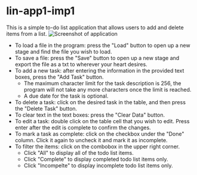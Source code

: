 # lin-app1-imp1
This is a simple to-do list application that allows users to add and delete items from a list.
![Screenshot of application](https://puu.sh/In8Fj/a6785d97e9.png)

* To load a file in the program: press the "Load" button to open up a new stage and find the file you wish to load.
* To save a file: press the "Save" button to open up a new stage and export the file as a txt to wherever your heart desires.
* To add a new task: after entering the information in the provided text boxes, press the "Add Task" button.
   * The maximum character limit for the task description is 256, the program will not take any more characters once the limit is reached.
   * A due date for the task is optional.
* To delete a task: click on the desired task in the table, and then press the "Delete Task" button.
* To clear text in the text boxes: press the  "Clear Data" button.
* To edit a task: double click on the table cell that you wish to edit. Press enter after the edit is complete to confirm the changes.
* To mark a task as complete: click on the checkbox under the "Done" column. Click it again to uncheck it and mark it as incomplete.
* To filter the items: click on the combobox in the upper right corner.
   * Click "All" to display all of the todo list items.
   * Click "Complete" to display completed todo list items only.
   * Click "Incompelte" to display incomplete todo list items only.
